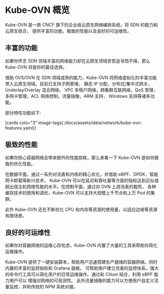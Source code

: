 # Kube-OVN 概览

Kube-OVN 是一款 CNCF 旗下的企业级云原生网络编排系统，将 SDN 的能力和云原生结合， 提供丰富的功能，极致的性能以及良好的可运维性。

## 丰富的功能

如果你怀念 SDN 领域丰富的网络能力却在云原生领域苦苦追寻而不得，那么 Kube-OVN 将是你的最佳选择。

借助 OVS/OVN 在 SDN 领域成熟的能力，Kube-OVN 将网络虚拟化的丰富功能带入云原生领域。目前已支持子网管理， 静态 IP 分配，分布式/集中式网关，Underlay/Overlay 混合网络， VPC 多租户网络，跨集群互联网络，QoS 管理， 多网卡管理，ACL 网络控制，流量镜像，ARM 支持， Windows 支持等诸多功能。

部分特性功能如下:

[cards cols="3" image-tags(./docs/assets/data/network/kube-ovn-features.yaml)]

## 极致的性能

如果你担心容器网络会带来额外的性能损耗，那么来看一下 Kube-OVN 是如何极致的优化性能。

在数据平面，通过一系列对流表和内核的精心优化，并借助 eBPF、DPDK、智能网卡卸载等新兴技术， Kube-OVN 可以在延迟和吞吐量等方面的指标达到近似或超出宿主机网络性能的水平。在控制平面，通过对 OVN 上游流表的裁剪， 各种缓存技术的使用和调优，Kube-OVN 可以支持大规模上千节点和上万 Pod 的集群。

此外 Kube-OVN 还在不断优化 CPU 和内存等资源的使用量，以适应边缘等资源有限场景。

## 良好的可运维性

如果你对容器网络的运维心存忧虑，Kube-OVN 内置了大量的工具来帮助你简化运维操作。

Kube-OVN 提供了一键安装脚本，帮助用户迅速搭建生产就绪的容器网络。同时内置的丰富的监控指标和 Grafana 面板， 可帮助用户建立完善的监控体系。强大的命令行工具可以简化用户的日常运维操作。通过和 Cilium 结合，利用 eBPF 能力用户可以 增强对网络的可观测性。 此外流量镜像的能力可以方便用户自定义流量监控，并和传统的 NPM 系统对接。


